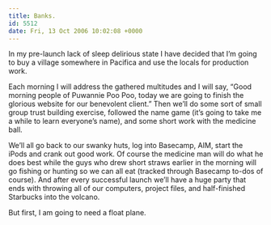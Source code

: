 ```yaml
---
title: Banks.
id: 5512
date: Fri, 13 Oct 2006 10:02:08 +0000
---
```


In my pre-launch lack of sleep delirious state I have decided that I’m going to buy a village somewhere in Pacifica and use the locals for production work.  

Each morning I will address the gathered multitudes and I will say, “Good morning people of Puwannie Poo Poo, today we are going to finish the glorious website for our benevolent client.” Then we’ll do some sort of small group trust building exercise, followed the name game (it’s going to take me a while to learn everyone’s name), and some short work with the medicine ball.  

We’ll all go back to our swanky huts, log into Basecamp, AIM, start the iPods and crank out good work. Of course the medicine man will do what he does best while the guys who drew short straws earlier in the morning will go fishing or hunting so we can all eat (tracked through Basecamp to-dos of course). And after every successful launch we’ll have a huge party that ends with throwing all of our computers, project files, and half-finished Starbucks into the volcano.  

But first, I am going to need a float plane.





